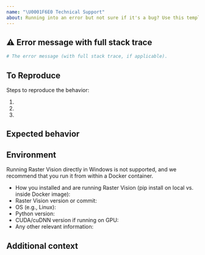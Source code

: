 ```yaml
---
name: "\U0001F6E0 Technical Support"
about: Running into an error but not sure if it's a bug? Use this template.
---
```


## ⚠ Error message with full stack trace

```sh
# The error message (with full stack trace, if applicable).
```

## To Reproduce

Steps to reproduce the behavior:

1.
2.
3.

<!-- Please provide the command executed, source of the get_config() function, and any other context. -->

## Expected behavior

<!-- A clear and concise description of what you expected to happen. -->

## Environment

Running Raster Vision directly in Windows is not supported, and we recommend that you run it from within a Docker container.

<!-- Please fill in the following. -->

 - How you installed and are running Raster Vision (pip install on local vs. inside Docker image):
 - Raster Vision version or commit:
 - OS (e.g., Linux):
 - Python version:
 - CUDA/cuDNN version if running on GPU:
 - Any other relevant information:

## Additional context

<!-- Add any other context about the problem here. -->
